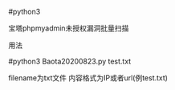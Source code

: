 #python3

宝塔phpmyadmin未授权漏洞批量扫描

用法

#python3 Baota20200823.py test.txt

filename为txt文件
内容格式为IP或者url(例test.txt)
